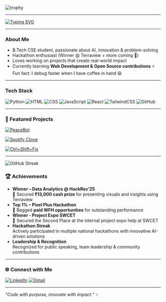 ![trophy](https://github-profile-trophy.vercel.app/?username=zainabfatima097&theme=radical&no-frame=true&margin-w=5)

---
<!-- Typing animation -->
[![Typing SVG](https://readme-typing-svg.herokuapp.com?size=24&color=FF69B4&width=600&lines=Hi+there+👋,+I'm+Zainab+Fatima!;AI+Enthusiast+%7C+Hackathon+Explorer;Building+cool+things+with+code+🚀)](https://git.io/typing-svg)

---

### About Me
- B.Tech CSE student, passionate about AI, innovation & problem-solving  
- Hackathon enthusiast (Winner @ Terraview + more coming 🚀)  
- Loves working on projects that create real-world impact  
- Currently learning **Web Development & Open Source contributions**
⚡ Fun fact: I debug faster when I have coffee in hand 😆

---
### Tech Stack
![Python](https://img.shields.io/badge/Python-3776AB?style=for-the-badge&logo=python&logoColor=white)
![HTML](https://img.shields.io/badge/HTML5-E34F26?style=for-the-badge&logo=html5&logoColor=white)
![CSS](https://img.shields.io/badge/CSS3-1572B6?style=for-the-badge&logo=css3&logoColor=white)
![JavaScript](https://img.shields.io/badge/JavaScript-323330?style=for-the-badge&logo=javascript&logoColor=F7DF1E)
![React](https://img.shields.io/badge/React-20232A?style=for-the-badge&logo=react&logoColor=61DAFB)
![TailwindCSS](https://img.shields.io/badge/Tailwind_CSS-38B2AC?style=for-the-badge&logo=tailwind-css&logoColor=white)
![GitHub](https://img.shields.io/badge/GitHub-181717?style=for-the-badge&logo=github&logoColor=white)

---
### 📌 Featured Projects

[![PeaceBot](https://github-readme-stats.vercel.app/api/pin/?username=zainabfatima097&repo=PeaceBot&theme=radical)](https://github.com/zainabfatima097/PeaceBot.git)

[![Spotify Clone](https://github-readme-stats.vercel.app/api/pin/?username=zainabfatima097&repo=SpotifyClone&theme=radical)](https://github.com/zainabfatima097/SpotifyClone.git)

[![Ctrl+Shift+Fix](https://github-readme-stats.vercel.app/api/pin/?username=zainabfatima097&repo=zee&theme=radical)](https://github.com/zainabfatima097/zee.git)

---

![GitHub Streak](https://github-readme-streak-stats.herokuapp.com/?user=zainabfatima097&theme=radical)

### 🏆 Achievements
-  **Winner – Data Analytics @ HackRev’25**  
   🥇 Secured **₹13,000 cash prize** for presenting visuals and insights using Terraview  
- **Top 1% – Pixel Plus Hackathon**  
   🏅 Bagged **paid WFH opportunities** for outstanding performance
- **Winner - Project Expo SWCET**  
   🥈 Secured the Second Place at the internal project expo help at SWCET
- **Hackathon Streak**  
   Actively participated in multiple national hackathons with innovative AI-driven solutions  
- **Leadership & Recognition**  
   Recognized for public speaking, team leadership & community contributions  

---

### 🌐 Connect with Me
[![LinkedIn](https://img.shields.io/badge/LinkedIn-0A66C2?style=for-the-badge&logo=linkedin&logoColor=white)](https://www.linkedin.com/in/zainabfatima23) 
[![Gmail](https://img.shields.io/badge/Email-D14836?style=for-the-badge&logo=gmail&logoColor=white)](mailto:zainabfatima.rafi@gmail.com)

---
*“Code with purpose, innovate with impact.”* ✨




